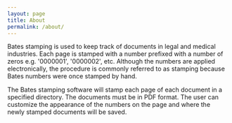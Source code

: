 ```yaml
---
layout: page
title: About
permalink: /about/
---
```


Bates stamping is used to keep track of documents in legal and medical industries. Each page is stamped with a number prefixed with a number of zeros e.g. '0000001', '0000002', etc. Although the numbers are applied electronically, the procedure is commonly referred to as stamping because Bates numbers were once stamped by hand.

The Bates stamping software will stamp each page of each document in a specified directory. The documents must be in PDF format. The user can customize the appearance of the numbers on the page and where the newly stamped documents will be saved. 



